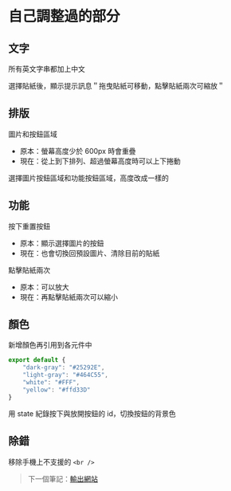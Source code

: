 # 自己調整過的部分

## 文字

所有英文字串都加上中文

選擇貼紙後，顯示提示訊息＂拖曳貼紙可移動，點擊貼紙兩次可縮放＂

## 排版

圖片和按鈕區域

* 原本：螢幕高度少於 600px 時會重疊
* 現在：從上到下排列、超過螢幕高度時可以上下捲動

選擇圖片按鈕區域和功能按鈕區域，高度改成一樣的

## 功能

按下重置按鈕

* 原本：顯示選擇圖片的按鈕
* 現在：也會切換回預設圖片、清除目前的貼紙

點擊貼紙兩次

* 原本：可以放大
* 現在：再點擊貼紙兩次可以縮小

## 顏色

新增顏色再引用到各元件中

```js
export default {
    "dark-gray": "#25292E",
    "light-gray": "#464C55",
    "white": "#FFF",
    "yellow": "#ffd33D"
}
```

用 state 紀錄按下與放開按鈕的 id，切換按鈕的背景色

## 除錯

移除手機上不支援的 `<br />`

> 下一個筆記：[輸出網站](/notes/06-export-website.md)